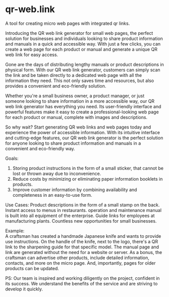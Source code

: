 # qr-web.link
A tool for creating micro web pages with integrated qr links.

Introducing the QR web link generator for small web pages, the perfect solution for businesses and individuals looking to share product information and manuals in a quick and accessible way. With just a few clicks, you can create a web page for each product or manual and generate a unique QR web link for easy access.

Gone are the days of distributing lengthy manuals or product descriptions in physical form. With our QR web link generator, customers can simply scan the link and be taken directly to a dedicated web page with all the information they need. This not only saves time and resources, but also provides a convenient and eco-friendly solution.

Whether you're a small business owner, a product manager, or just someone looking to share information in a more accessible way, our QR web link generator has everything you need. Its user-friendly interface and powerful features make it easy to create a professional-looking web page for each product or manual, complete with images and descriptions.

So why wait? Start generating QR web links and web pages today and experience the power of accessible information. With its intuitive interface and cutting-edge features, our QR web link generator is the perfect solution for anyone looking to share product information and manuals in a convenient and eco-friendly way.


Goals:
1. Storing product instructions in the form of a small sticker, that cannot be lost or thrown away due to inconvenience.
2. Reduce costs by minimizing or eliminating paper information booklets in products.
3. Improve customer information by combining availability and completeness in an easy-to-use form.


Use Cases:
  Product descriptions in the form of a small stamp on the back.
  Instant access to menus in restaurants.
  operation and maintenance manual is built into all equipment of the enterprise.
  Guide links for employees at manufacturing plants.
  Countless new opportunities for small businesses.


Example:	
A craftsman has created a handmade Japanese knife and wants to provide use instructions. On the handle of the knife, next to the logo, there's a QR link to the sharpening guide for that specific model. The manual page and link are generated without the need for a website or server. As a bonus, the craftsman can advertise other products, include detailed information, contacts, and more on the micro page. And, importantly, pages for older products can be updated.


PS:
Our team is inspired and working diligently on the project, confident in its success. We understand the benefits of the service and are striving to develop it quickly.
